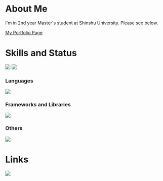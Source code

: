 # About Me

I'm in 2nd year Master's student at Shinshu University. Please see below.

[My Portfolio Page](https://cyndaquil1999.github.io/)

# Skills and Status

<div style='margin-bottom: 20px'>
    <img src='https://github-readme-stats.vercel.app/api?username=Cyndaquil1999' />
    <img src='https://github-readme-stats.vercel.app/api/top-langs/?username=Cyndaquil1999&layout=compact' />
</div>

<h3>Languages</h3>
<img src='https://skillicons.dev/icons?i=html,css,js,ts,py,go,mysql,r,c' />

<h3>Frameworks and Libraries</h3>
<img src='https://skillicons.dev/icons?i=deno,graphql,nestjs,nodejs,express,nextjs,prisma,tailwind,react,apollo,django,' />

<h3>Others</h3>
<img src='https://skillicons.dev/icons?i=docker,github,gitlab,linux,ubuntu,windows,raspberrypi,vscode' />

# Links
[<img src='https://skillicons.dev/icons?i=twitter' />](https://twitter.com/cyndaquil1729)
